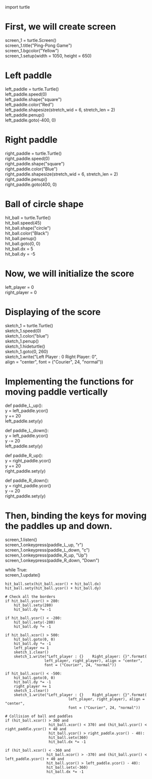 import turtle  
   
# First, we will create screen  
screen_1 = turtle.Screen()  
screen_1.title("Ping-Pong Game")  
screen_1.bgcolor("Yellow")  
screen_1.setup(width = 1050, height = 650)  
   
   
# Left paddle  
left_paddle = turtle.Turtle()  
left_paddle.speed(0)  
left_paddle.shape("square")  
left_paddle.color("Red")  
left_paddle.shapesize(stretch_wid = 6, stretch_len = 2)  
left_paddle.penup()  
left_paddle.goto(-400, 0)  
   
   
# Right paddle  
right_paddle = turtle.Turtle()  
right_paddle.speed(0)  
right_paddle.shape("square")  
right_paddle.color("Blue")  
right_paddle.shapesize(stretch_wid = 6, stretch_len = 2)  
right_paddle.penup()  
right_paddle.goto(400, 0)  
   
   
# Ball of circle shape  
hit_ball = turtle.Turtle()  
hit_ball.speed(45)  
hit_ball.shape("circle")  
hit_ball.color("Black")  
hit_ball.penup()  
hit_ball.goto(0, 0)  
hit_ball.dx = 5  
hit_ball.dy = -5  
   
   
# Now, we will initialize the score  
left_player = 0  
right_player = 0  
   
   
# Displaying of the score  
sketch_1 = turtle.Turtle()  
sketch_1.speed(0)  
sketch_1.color("blue")  
sketch_1.penup()  
sketch_1.hideturtle()  
sketch_1.goto(0, 260)  
sketch_1.write("Left Player : 0    Right Player: 0",  
             align = "center", font = ("Courier", 24, "normal"))  
   
   
# Implementing the functions for moving paddle vertically  
def paddle_L_up():  
    y = left_paddle.ycor()  
    y += 20  
    left_paddle.sety(y)  
   
   
def paddle_L_down():  
    y = left_paddle.ycor()  
    y -= 20  
    left_paddle.sety(y)  
   
   
def paddle_R_up():  
    y = right_paddle.ycor()  
    y += 20  
    right_paddle.sety(y)  
   
   
def paddle_R_down():  
    y = right_paddle.ycor()  
    y -= 20  
    right_paddle.sety(y)  
   
   
# Then, binding the keys for moving the paddles up and down.   
screen_1.listen()  
screen_1.onkeypress(paddle_L_up, "r")  
screen_1.onkeypress(paddle_L_down, "c")  
screen_1.onkeypress(paddle_R_up, "Up")  
screen_1.onkeypress(paddle_R_down, "Down")  
   
   
while True:  
    screen_1.update()  
   
    hit_ball.setx(hit_ball.xcor() + hit_ball.dx)  
    hit_ball.sety(hit_ball.ycor() + hit_ball.dy)  
   
    # Check all the borders  
    if hit_ball.ycor() > 280:  
        hit_ball.sety(280)  
        hit_ball.dy *= -1  
   
    if hit_ball.ycor() < -280:  
        hit_ball.sety(-280)  
        hit_ball.dy *= -1  
   
    if hit_ball.xcor() > 500:  
        hit_ball.goto(0, 0)  
        hit_ball.dy *= -1  
        left_player += 1  
        sketch_1.clear()  
        sketch_1.write("Left_player : {}    Right_player: {}".format(  
                      left_player, right_player), align = "center",  
                      font = ("Courier", 24, "normal"))  
   
    if hit_ball.xcor() < -500:  
        hit_ball.goto(0, 0)  
        hit_ball.dy *= -1  
        right_player += 1  
        sketch_1.clear()  
        sketch_1.write("Left_player : {}    Right_player: {}".format(  
                                 left_player, right_player), align = "center",  
                                 font = ("Courier", 24, "normal"))  
   
    # Collision of ball and paddles  
    if (hit_ball.xcor() > 360 and  
                        hit_ball.xcor() < 370) and (hit_ball.ycor() < right_paddle.ycor() + 40 and  
                        hit_ball.ycor() > right_paddle.ycor() - 40):  
                        hit_ball.setx(360)  
                        hit_ball.dx *= -1  
          
    if (hit_ball.xcor() < -360 and  
                       hit_ball.xcor() > -370) and (hit_ball.ycor() < left_paddle.ycor() + 40 and  
                       hit_ball.ycor() > left_paddle.ycor() - 40):  
                       hit_ball.setx(-360)  
                       hit_ball.dx *= -1 

